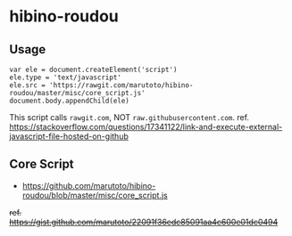 # hibino-roudou

## Usage
```
var ele = document.createElement('script')
ele.type = 'text/javascript'
ele.src = 'https://rawgit.com/marutoto/hibino-roudou/master/misc/core_script.js'
document.body.appendChild(ele)
```

This script calls `rawgit.com`, NOT `raw.githubusercontent.com`.
ref. https://stackoverflow.com/questions/17341122/link-and-execute-external-javascript-file-hosted-on-github

## Core Script
- https://github.com/marutoto/hibino-roudou/blob/master/misc/core_script.js

~~ref. https://gist.github.com/marutoto/22091f36edc85091aa4c600e01dc0494~~
